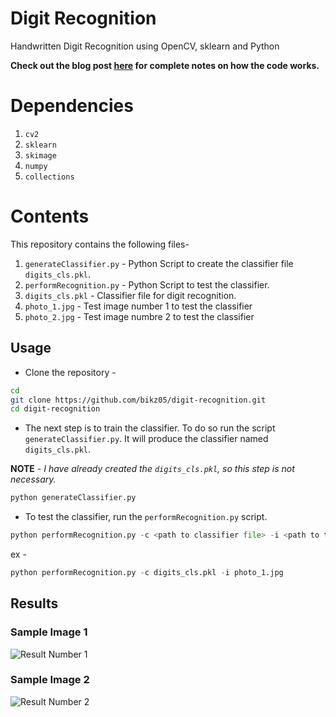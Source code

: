 # Digit Recognition
Handwritten Digit Recognition using OpenCV, sklearn and Python

**Check out the blog post [here](http://hanzratech.in/python/handwritten-digit-recognition-using-opencv-sklearn-and-python/) for complete notes on how the code works.**

# Dependencies
1. `cv2`
2. `sklearn`
3. `skimage`
4. `numpy`
5. `collections`

# Contents
This repository contains the following files-

1. `generateClassifier.py` - Python Script to create the classifier file `digits_cls.pkl`.
2. `performRecognition.py` - Python Script to test the classifier.
3. `digits_cls.pkl` - Classifier file for digit recognition.
4. `photo_1.jpg` - Test image number 1 to test the classifier
5. `photo_2.jpg` - Test image numbre 2 to test the classifier

## Usage 

* Clone the repository - 
```bash
cd 
git clone https://github.com/bikz05/digit-recognition.git
cd digit-recognition
```
* The next step is to train the classifier. To do so run the script `generateClassifier.py`. It will produce the classifier named `digits_cls.pkl`. 

**NOTE** - *I have already created the `digits_cls.pkl`, so this step is not necessary.*
```python
python generateClassifier.py
```
* To test the classifier, run the `performRecognition.py` script.
```python
python performRecognition.py -c <path to classifier file> -i <path to test image>
```
ex -
```python
python performRecognition.py -c digits_cls.pkl -i photo_1.jpg
```

## Results

### Sample Image 1
![Result Number 1](http://hanzratech.in/figures/digit-reco-1-out.png)
### Sample Image 2
![Result Number 2](http://hanzratech.in/figures/digit-reco-2.png)
